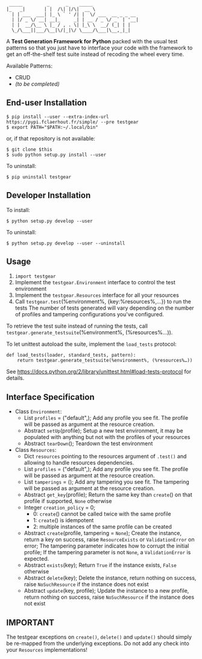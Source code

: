 	 _____         _      _    _____                 
	|_   _|       | |  /\| |/\|  __ \                
	  | | ___  ___| |_ \ ` ' /| |  \/ ___  __ _ _ __ 
	  | |/ _ \/ __| __|_     _| | __ / _ \/ _` | '__|
	  | |  __/\__ \ |_ / , . \| |_\ \  __/ (_| | |   
	  \_/\___||___/\__|\/|_|\/ \____/\___|\__,_|_|   

A **Test Generation Framework for Python**
packed with the usual test patterns so that you just have to interface your
code with the framework to get an off-the-shelf test suite instead of recoding the wheel every time.

Available Patterns:
  * CRUD
  * _(to be completed)_

End-user Installation
---------------------

	$ pip install --user --extra-index-url https://pypi.fclaerhout.fr/simple/ --pre testgear
	$ export PATH="$PATH:~/.local/bin"

or, if that repository is not available:

	$ git clone $this
	$ sudo python setup.py install --user

To uninstall:

	$ pip uninstall testgear

Developer Installation
----------------------

To install:

	$ python setup.py develop --user

To uninstall:

	$ python setup.py develop --user --uninstall


Usage
-----

  1. `import testgear`
  2. Implement the `testgear.Environment` interface to control the test environment
  3. Implement the `testgear.Resources` interface for all your resources
  4. Call `testgear.test`(%environment%, {key:%resources%,…}) to run the tests
     The number of tests generated will vary depending on the number of profiles and tampering configurations you've configured.

To retrieve the test suite instead of running the tests, call `testgear.generate_testsuite`(%environment%, (%resources%…)).

To let unittest autoload the suite, implement the `load_tests` protocol:

	def load_tests(loader, standard_tests, pattern):
		return testgear.generate_testsuite(%environment%, (%resources%…))

See https://docs.python.org/2/library/unittest.html#load-tests-protocol for details.

Interface Specification
-----------------------

  * Class `Environment`:
    * List `profiles` = ("default",);
      Add any profile you see fit.
      The profile will be passed as argument at the resource creation.
    * Abstract `setUp`(profile);
      Setup a new test environment, it may be populated with anything but not with the profiles of your resources
    * Abstract `tearDown`();
      Teardown the test environment
  * Class `Resources`:
    * Dict `resources` pointing to the resources argument of `.test()` and allowing to handle resources dependencies.
    * List `profiles` = ("default",);
      Add any profile you see fit.
      The profile will be passed as argument at the resource creation.
    * List `tamperings` = ();
      Add any tampering you see fit.
      The tampering will be passed as argument at the resource creation.
    * Abstract `get_key`(profile);
      Return the same key than `create`() on that profile if supported, `None` otherwise
    * Integer `creation_policy` = 0;
      * 0: `create`() cannot be called twice with the same profile
      * 1: `create`() is idempotent
      * 2: multiple instances of the same profile can be created
    * Abstract `create`(profile, tampering = `None`);
      Create the instance, return a key on success, raise `ResourceExists` or `ValidationError` on error;
      The tampering parameter indicates how to corrupt the initial profile;
      If the tampering parameter is not `None`, a `ValidationError` is expected.
    * Abstract `exists`(key);
      Return `True` if the instance exists, `False` otherwise
    * Abstract `delete`(key);
      Delete the instance, return nothing on success, raise `NoSuchResource` if the instance does not exist
    * Abstract `update`(key, profile);
      Update the instance to a new profile, return nothing on success, raise `NoSuchResource` if the instance does not exist

IMPORTANT
---------

The testgear exceptions on `create()`, `delete()` and `update()` should simply be re-mapped from the underlying exceptions.
Do not add any check into your `Resources` implementations!

